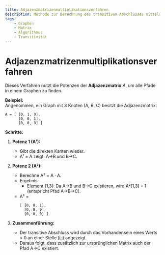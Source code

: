 ```yaml
---
title: Adjazenzmatrizenmultiplikationsverfahren  
description: Methode zur Berechnung des transitiven Abschlusses mittels sukzessiver Potenzen der Adjazenzmatrix – inklusive Schritt-für-Schritt Beispiel.  
tags:
    - Graphen
    - Matrix
    - Algorithmus
    - Transitivität
---
```


# Adjazenzmatrizenmultiplikationsverfahren

Dieses Verfahren nutzt die Potenzen der **Adjazenzmatrix** *A*, um alle Pfade in einem Graphen zu finden.

**Beispiel:**  
Angenommen, ein Graph mit 3 Knoten (A, B, C) besitzt die Adjazenzmatrix:

```
A = [ [0, 1, 0],
      [0, 0, 1],
      [0, 0, 0] ]
```

**Schritte:**  
1. **Potenz 1 (A¹):**  
   - Gibt die direkten Kanten wieder.  
   - A¹ = A zeigt: A→B und B→C.

2. **Potenz 2 (A²):**  
   - Berechne A² = A · A.  
   - Ergebnis:  
     - Element (1,3): Da A→B und B→C existieren, wird A²[1,3] = 1 (entspricht Pfad A→B→C).  
   - A² =  
     ```
     [ [0, 0, 1],
       [0, 0, 0],
       [0, 0, 0] ]
     ```

3. **Zusammenführung:**  
   - Der transitive Abschluss wird durch das Vorhandensein eines Werts > 0 an einer Stelle (i,j) angezeigt.  
   - Daraus folgt, dass zusätzlich zur ursprünglichen Matrix auch der Pfad A→C existiert.

